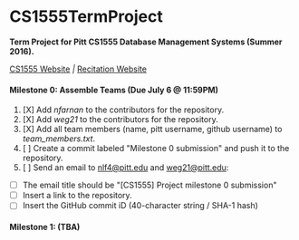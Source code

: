 # CS1555TermProject

**Term Project for Pitt CS1555 Database Management Systems (Summer 2016).**

[CS1555 Website](https://people.cs.pitt.edu/~nlf4/cs1555/)  *|* [Recitation Website](https://people.cs.pitt.edu/~weg21/1555.html)

#### Milestone 0: Assemble Teams (Due July 6 @ 11:59PM)

1. [X] Add *nfarnan* to the contributors for the repository.  
2. [X] Add *weg21* to the contributors for the repository.  
3. [X] Add all team members (name, pitt username, github username) to *team_members.txt*.  
4. [ ] Create a commit labeled "Milestone 0 submission" and push it to the repository.  
5. [ ] Send an email to nlf4@pitt.edu and weg21@pitt.edu:  
  * [ ] The email title should be "[CS1555] Project milestone 0 submission"  
  * [ ] Insert a link to the repository.  
  * [ ] Insert the GitHub commit iD (40-character string / SHA-1 hash)  

#### Milestone 1: (TBA)

